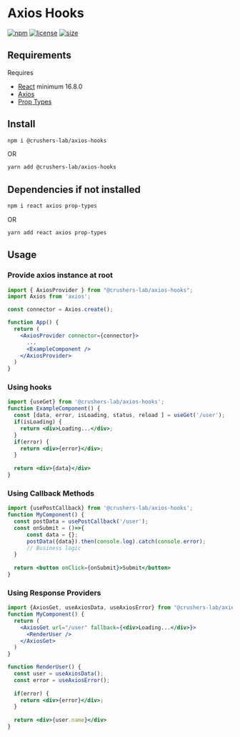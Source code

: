 [license]:https://img.shields.io/npm/l/@crushers-lab/axios-hooks
[version]:https://img.shields.io/npm/v/@crushers-lab/axios-hooks
[npm-url]: https://www.npmjs.com/package/@crushers-lab/axios-hooks
[size]: https://packagephobia.now.sh/badge?p=@crushers-lab/axios-hooks
[size-url]: https://packagephobia.now.sh/result?p=@crushers-lab/axios-hooks

# Axios Hooks
[![npm][version]][npm-url]
[![license][license]][npm-url]
[![size][size]][size-url]


## Requirements
Requires 
* [React](https://github.com/facebook/react) minimum 16.8.0
* [Axios](https://github.com/axios/axios)
* [Prop Types](https://github.com/facebook/prop-types)

## Install

```bash
npm i @crushers-lab/axios-hooks
```
OR
```bash
yarn add @crushers-lab/axios-hooks
```

## Dependencies if not installed
```bash
npm i react axios prop-types
```
OR
```bash
yarn add react axios prop-types
```

## Usage

### Provide axios instance at root

```jsx
import { AxiosProvider } from "@crushers-lab/axios-hooks";
import Axios from 'axios';

const connector = Axios.create();

function App() {
  return (
    <AxiosProvider connector={connector}>
      ...
      <ExampleComponent />
    </AxiosProvider>
  )
}
```

### Using hooks

```jsx
import {useGet} from '@crushers-lab/axios-hooks';
function ExampleComponent() {
  const [data, error, isLoading, status, reload ] = useGet('/user');
  if(isLoading) {
    return <div>Loading...</div>;
  }
  if(error) {
    return <div>{error}</div>;
  }
  
  return <div>{data}</div>
}
```
### Using Callback Methods

```jsx
import {usePostCallback} from '@crushers-lab/axios-hooks';
function MyComponent() {
  const postData = usePostCallback('/user');
  const onSubmit = ()=>{
      const data = {};
      postData({data}).then(console.log).catch(console.error);
      // Business logic
  }
  
  return <button onClick={onSubmit}>Submit</button>
}
```

### Using Response Providers

```jsx
import {AxiosGet, useAxiosData, useAxiosError} from "@crushers-lab/axios-hooks";
function MyComponent() {
  return (
    <AxiosGet url="/user" fallback={<div>Loading...</div>}>
      <RenderUser />
    </AxiosGet>
  )
}

function RenderUser() {
  const user = useAxiosData();
  const error = useAxiosError();
  
  if(error) {
    return <div>{error}</div>;
  }
  
  return <div>{user.name}</div>
}
```
